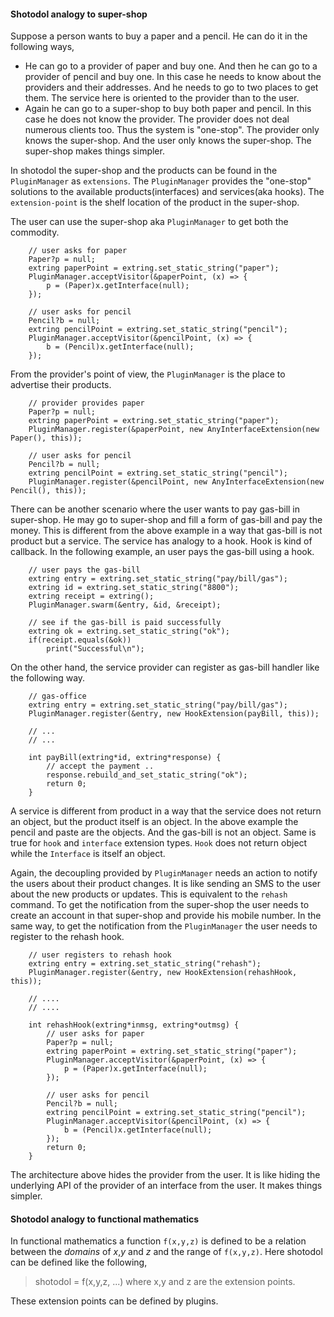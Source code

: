 #### Shotodol analogy to super-shop

Suppose a person wants to buy a paper and a pencil. He can do it in the following ways,

- He can go to a provider of paper and buy one. And then he can go to a provider of pencil and buy one. In this case he needs to know about the providers and their addresses. And he needs to go to two places to get them. The service here is oriented to the provider than to the user.
- Again he can go to a super-shop to buy both paper and pencil. In this case he does not know the provider. The provider does not deal numerous clients too. Thus the system is "one-stop". The provider only knows the super-shop. And the user only knows the super-shop. The super-shop makes things simpler.

In shotodol the super-shop and the products can be found in the `PluginManager` as `extensions`. The `PluginManager` provides the "one-stop" solutions to the available products(interfaces) and services(aka hooks). The `extension-point` is the shelf location of the product in the super-shop.

The user can use the super-shop aka `PluginManager` to get both the commodity.

```Vala
	// user asks for paper
	Paper?p = null;
	extring paperPoint = extring.set_static_string("paper");
	PluginManager.acceptVisitor(&paperPoint, (x) => {
		p = (Paper)x.getInterface(null);
	});

	// user asks for pencil
	Pencil?b = null;
	extring pencilPoint = extring.set_static_string("pencil");
	PluginManager.acceptVisitor(&pencilPoint, (x) => {
		b = (Pencil)x.getInterface(null);
	});
```

From the provider's point of view, the `PluginManager` is the place to advertise their products.


```Vala
	// provider provides paper
	Paper?p = null;
	extring paperPoint = extring.set_static_string("paper");
	PluginManager.register(&paperPoint, new AnyInterfaceExtension(new Paper(), this));

	// user asks for pencil
	Pencil?b = null;
	extring pencilPoint = extring.set_static_string("pencil");
	PluginManager.register(&pencilPoint, new AnyInterfaceExtension(new Pencil(), this));
```

There can be another scenario where the user wants to pay gas-bill in super-shop. He may go to super-shop and fill a form of gas-bill and pay the money. This is different from the above example in a way that gas-bill is not product but a service. The service has analogy to a hook. Hook is kind of callback. In the following example, an user pays the gas-bill using a hook.

```Vala
	// user pays the gas-bill 
	extring entry = extring.set_static_string("pay/bill/gas");
	extring id = extring.set_static_string("8800");
	extring receipt = extring();
	PluginManager.swarm(&entry, &id, &receipt);

	// see if the gas-bill is paid successfully
	extring ok = extring.set_static_string("ok");
	if(receipt.equals(&ok))
		print("Successful\n");
```

On the other hand, the service provider can register as gas-bill handler like the following way.

```Vala
	// gas-office
	extring entry = extring.set_static_string("pay/bill/gas");
	PluginManager.register(&entry, new HookExtension(payBill, this));

	// ...
	// ...

	int payBill(extring*id, extring*response) {
		// accept the payment ..
		response.rebuild_and_set_static_string("ok");
		return 0;
	}
```

A service is different from product in a way that the service does not return an object, but the product itself is an object. In the above example the pencil and paste are the objects. And the gas-bill is not an object. Same is true for `hook` and `interface` extension types. `Hook` does not return object while the `Interface` is itself an object.

Again, the decoupling provided by `PluginManager` needs an action to notify the users about their product changes. It is like sending an SMS to the user about the new products or updates. This is equivalent to the `rehash` command. To get the notification from the super-shop the user needs to create an account in that super-shop and provide his mobile number. In the same way, to get the notification from the `PluginManager` the user needs to register to the rehash hook.

```Vala
	// user registers to rehash hook
	extring entry = extring.set_static_string("rehash");
	PluginManager.register(&entry, new HookExtension(rehashHook, this));

	// ....
	// ....
	
	int rehashHook(extring*inmsg, extring*outmsg) {
		// user asks for paper
		Paper?p = null;
		extring paperPoint = extring.set_static_string("paper");
		PluginManager.acceptVisitor(&paperPoint, (x) => {
			p = (Paper)x.getInterface(null);
		});

		// user asks for pencil
		Pencil?b = null;
		extring pencilPoint = extring.set_static_string("pencil");
		PluginManager.acceptVisitor(&pencilPoint, (x) => {
			b = (Pencil)x.getInterface(null);
		});
		return 0;
	}
```

The architecture above hides the provider from the user. It is like hiding the underlying API of the provider of an interface from the user. It makes things simpler.

#### Shotodol analogy to functional mathematics

In functional mathematics a function `f(x,y,z)` is defined to be a relation between the _domains_ of _x_,_y_ and _z_ and the range of `f(x,y,z)`. Here shotodol can be defined like the following,

> shotodol = f(x,y,z, ...) where x,y and z are the extension points.

These extension points can be defined by plugins.


